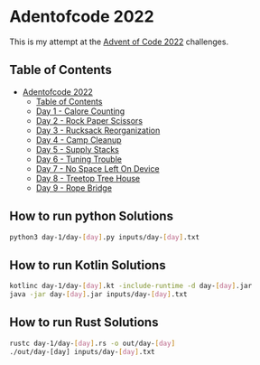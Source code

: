 # Adentofcode 2022
This is my attempt at the [Advent of Code 2022](https://adventofcode.com/2022) challenges.

## Table of Contents
- [Adentofcode 2022](https://adventofcode.com/2022)
  - [Table of Contents](#table-of-contents)
  - [Day 1 - Calore Counting](./day-1)
  - [Day 2 - Rock Paper Scissors](./day-2)
  - [Day 3 - Rucksack Reorganization](./day-3)
  - [Day 4 - Camp Cleanup](./day-4)
  - [Day 5 - Supply Stacks](./day-5)
  - [Day 6 - Tuning Trouble](./day-6)
  - [Day 7 - No Space Left On Device](./day-7)
  - [Day 8 - Treetop Tree House](./day-8)
  - [Day 9 - Rope Bridge](./day-9)


## How to run python Solutions

```bash
python3 day-1/day-[day].py inputs/day-[day].txt
```

## How to run Kotlin Solutions

```bash
kotlinc day-1/day-[day].kt -include-runtime -d day-[day].jar
java -jar day-[day].jar inputs/day-[day].txt
```

## How to run Rust Solutions

```bash
rustc day-1/day-[day].rs -o out/day-[day]
./out/day-[day] inputs/day-[day].txt
```
